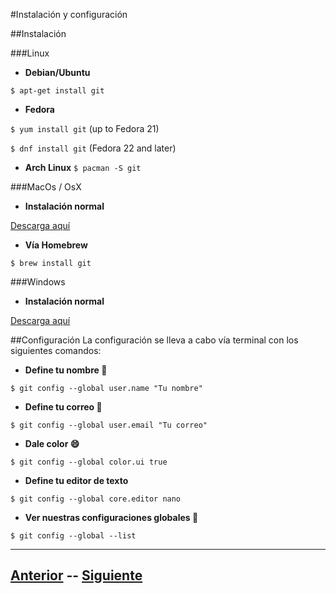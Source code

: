 #Instalación y configuración

##Instalación

###Linux
* **Debian/Ubuntu**

`$ apt-get install git`

* **Fedora**

`$ yum install git`     (up to Fedora 21)

`$ dnf install git`     (Fedora 22 and later)

* **Arch Linux**
`$ pacman -S git`

###MacOs / OsX

* **Instalación normal**

[Descarga aquí](https://git-scm.com/download/mac)

* **Vía Homebrew**

`$ brew install git`

###Windows

* **Instalación normal**

[Descarga aquí](https://git-scm.com/download/win)

##Configuración
La configuración se lleva a cabo vía terminal con los siguientes comandos:

* **Define tu nombre :boy:**

`$ git config --global user.name "Tu nombre"`

* **Define tu correo :email:**

`$ git config --global user.email "Tu correo"`

* **Dale color :smile:**

`$ git config --global color.ui true`

* **Define tu editor de texto**

`$ git config --global core.editor nano`

* **Ver nuestras configuraciones globales :wrench:**

`$ git config --global --list`

***

## [Anterior](Page2.md)  --  [Siguiente](Page4.md)
